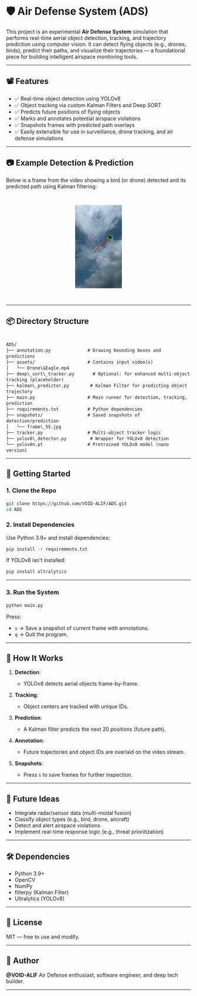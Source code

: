 # 🛡️ Air Defense System (ADS)

This project is an experimental **Air Defense System** simulation that performs real-time aerial object detection, tracking, and trajectory prediction using computer vision. It can detect flying objects (e.g., drones, birds), predict their paths, and visualize their trajectories — a foundational piece for building intelligent airspace monitoring tools.

---

## 📽️ Features

- ✅ Real-time object detection using YOLOv8
- ✅ Object tracking via custom Kalman Filters and Deep SORT
- ✅ Predicts future positions of flying objects
- ✅ Marks and annotates potential airspace violations
- ✅ Snapshots frames with predicted path overlays
- ✅ Easily extensible for use in surveillance, drone tracking, and air defense simulations

---

## 📷 Example Detection & Prediction

Below is a frame from the video showing a bird (or drone) detected and its predicted path using Kalman filtering:

<img src="snapshots/frame_55.jpg" alt="Detection Screenshot" width="600"/>

---

## 📦 Directory Structure

```

ADS/
├── annotation.py              # Drawing bounding boxes and predictions
├── assets/                    # Contains input video(s)
│   └── Drone\&Eagle.mp4
├── deep\_sort\_tracker.py       # Optional: for enhanced multi-object tracking (placeholder)
├── kalman\_predictor.py        # Kalman Filter for predicting object trajectory
├── main.py                    # Main runner for detection, tracking, prediction
├── requirements.txt           # Python dependencies
├── snapshots/                 # Saved snapshots of detection/prediction
│   └── frame\_55.jpg
├── tracker.py                 # Multi-object tracker logic
├── yolov8\_detector.py         # Wrapper for YOLOv8 detection
└── yolov8n.pt                 # Pretrained YOLOv8 model (nano version)

````

---

## 🚀 Getting Started

### 1. Clone the Repo

```bash
git clone https://github.com/VOID-ALIF/ADS.git
cd ADS
````

### 2. Install Dependencies

Use Python 3.9+ and install dependencies:

```bash
pip install -r requirements.txt
```

If YOLOv8 isn't installed:

```bash
pip install ultralytics
```

---

### 3. Run the System

```bash
python main.py
```

Press:

* `s` → Save a snapshot of current frame with annotations.
* `q` → Quit the program.

---

## 🧠 How It Works

1. **Detection**:

   * YOLOv8 detects aerial objects frame-by-frame.
2. **Tracking**:

   * Object centers are tracked with unique IDs.
3. **Prediction**:

   * A Kalman filter predicts the next 20 positions (future path).
4. **Annotation**:

   * Future trajectories and object IDs are overlaid on the video stream.
5. **Snapshots**:

   * Press `s` to save frames for further inspection.

---

## 📌 Future Ideas

* Integrate radar/sensor data (multi-modal fusion)
* Classify object types (e.g., bird, drone, aircraft)
* Detect and alert airspace violations
* Implement real-time response logic (e.g., threat prioritization)

---

## 🛠️ Dependencies

* Python 3.9+
* OpenCV
* NumPy
* filterpy (Kalman Filter)
* Ultralytics (YOLOv8)

---

## 📜 License

MIT — free to use and modify.

---

## 👤 Author

**@VOID-ALIF**
Air Defense enthusiast, software engineer, and deep tech builder.

---

```
